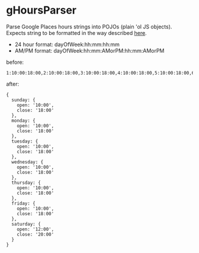 gHoursParser
============

Parse Google Places hours strings into POJOs (plain 'ol JS objects). Expects string to be formatted in the way 
described [here](https://support.google.com/places/answer/1722104?hl=en#hours).

* 24 hour format: dayOfWeek:hh:mm:hh:mm
* AM/PM format: dayOfWeek:hh:mm:AMorPM:hh:mm:AMorPM

before:
```
1:10:00:18:00,2:10:00:18:00,3:10:00:18:00,4:10:00:18:00,5:10:00:18:00,6:10:00:18:00,7:12:00:20:00
```

after:
```
{
  sunday: {
    open: '10:00',
    close: '18:00'
  },
  monday: {
    open: '10:00',
    close: '18:00'
  },
  tuesday: {
    open: '10:00',
    close: '18:00'
  },
  wednesday: {
    open: '10:00',
    close: '18:00'
  },
  thursday: {
    open: '10:00',
    close: '18:00'
  },
  friday: {
    open: '10:00',
    close: '18:00'
  },
  saturday: {
    open: '12:00',
    close: '20:00'
  }
}
```
